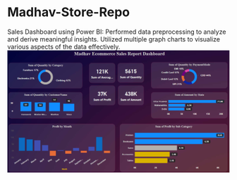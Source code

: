 # Madhav-Store-Repo
Sales Dashboard using Power BI: Performed data preprocessing to analyze and derive meaningful insights. Utilized multiple graph charts to visualize various aspects of the data effectively. 
![Image Alt](https://github.com/ProbalRajkumar/Madhav-Sales-Repo/blob/89907afab621bcd625c33caa06723f46a877cd52/Screenshot%202025-02-27%20235827.png)
